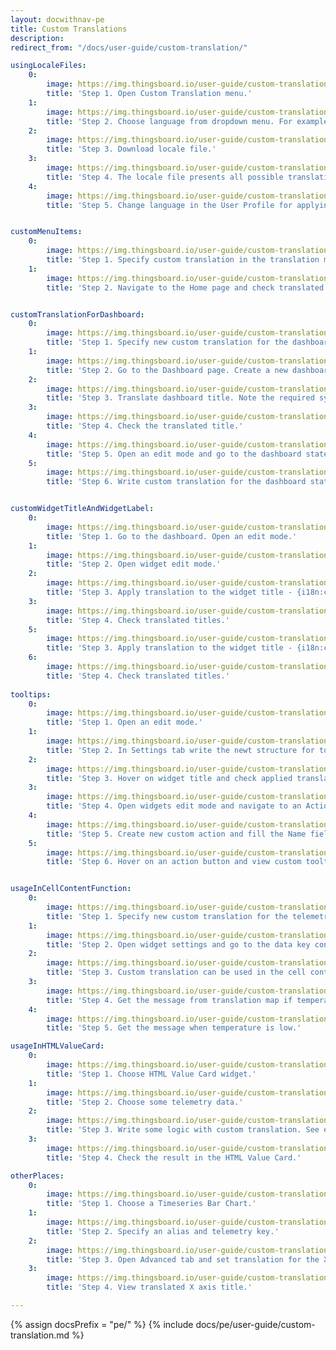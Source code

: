 ```yaml
---
layout: docwithnav-pe
title: Custom Translations
description: 
redirect_from: "/docs/user-guide/custom-translation/"

usingLocaleFiles:
    0:
        image: https://img.thingsboard.io/user-guide/custom-translation/ct_page.png
        title: 'Step 1. Open Custom Translation menu.'
    1:
        image: https://img.thingsboard.io/user-guide/custom-translation/ct_dropdown.png
        title: 'Step 2. Choose language from dropdown menu. For example, Italian.'
    2:
        image: https://img.thingsboard.io/user-guide/custom-translation/ct_download_file.png
        title: 'Step 3. Download locale file.'
    3:
        image: https://img.thingsboard.io/user-guide/custom-translation/ct_locale_file.png
        title: 'Step 4. The locale file presents all possible translations for the chosen language.'
    4:
        image: https://img.thingsboard.io/user-guide/custom-translation/ct_lang_in_profile.png
        title: 'Step 5. Change language in the User Profile for applying settings.'


customMenuItems:
    0:
        image: https://img.thingsboard.io/user-guide/custom-translation/ct_translation_map.png
        title: 'Step 1. Specify custom translation in the translation map.'
    1:
        image: https://img.thingsboard.io/user-guide/custom-translation/ct_home_page.png
        title: 'Step 2. Navigate to the Home page and check translated menu.'


customTranslationForDashboard:
    0:
        image: https://img.thingsboard.io/user-guide/custom-translation/ct_for_dashboard.png
        title: 'Step 1. Specify new custom translation for the dashboard and widgets.'
    1:
        image: https://img.thingsboard.io/user-guide/custom-translation/ct_new_dash.png
        title: 'Step 2. Go to the Dashboard page. Create a new dashboard or choose an existing one. Open the dashboard menu.'
    2:
        image: https://img.thingsboard.io/user-guide/custom-translation/ct_dash_title.png
        title: 'Step 3. Translate dashboard title. Note the required syntax: {i18n:custom.my-dashboard.title}.'
    3:
        image: https://img.thingsboard.io/user-guide/custom-translation/ct_translated_title.png
        title: 'Step 4. Check the translated title.'
    4:
        image: https://img.thingsboard.io/user-guide/custom-translation/ct_open_states.png
        title: 'Step 5. Open an edit mode and go to the dashboard states configuration.'
    5:
        image: https://img.thingsboard.io/user-guide/custom-translation/ct_dashboard_state.png
        title: 'Step 6. Write custom translation for the dashboard state name.'


customWidgetTitleAndWidgetLabel:
    0:
        image: https://img.thingsboard.io/user-guide/custom-translation/ct_translated_dash_title.png
        title: 'Step 1. Go to the dashboard. Open an edit mode.'
    1:
        image: https://img.thingsboard.io/user-guide/custom-translation/ct_open_widget.png
        title: 'Step 2. Open widget edit mode.'
    2:
        image: https://img.thingsboard.io/user-guide/custom-translation/ct_change_name_and_label.png
        title: 'Step 3. Apply translation to the widget title - {i18n:custom.my-widget.name}, and entity label column title - {i18n:custom.my-widget.label-text}.'
    3:
        image: https://img.thingsboard.io/user-guide/custom-translation/ct_translated_name_and_title.png
        title: 'Step 4. Check translated titles.'
    5:
        image: https://img.thingsboard.io/user-guide/custom-translation/ct_telemetry_label.png
        title: 'Step 3. Apply translation to the widget title - {i18n:custom.my-widget.name}, and entity label column title - {i18n:custom.my-widget.label-text}.'
    6:
        image: https://img.thingsboard.io/user-guide/custom-translation/ct_translated_label.png
        title: 'Step 4. Check translated titles.'
    
tooltips:
    0:
        image: https://img.thingsboard.io/user-guide/custom-translation/ct_edit_mode_tooltip.png
        title: 'Step 1. Open an edit mode.'
    1:
        image: https://img.thingsboard.io/user-guide/custom-translation/ct_tooltip_title.png
        title: 'Step 2. In Settings tab write the newt structure for tooltip title - {i18n:custom.my-widget.name}. Save it.'
    2:
        image: https://img.thingsboard.io/user-guide/custom-translation/ct_tooltip_title_result.png
        title: 'Step 3. Hover on widget title and check applied translation.'
    3:
        image: https://img.thingsboard.io/user-guide/custom-translation/ct_action.png
        title: 'Step 4. Open widgets edit mode and navigate to an Action tab.'
    4:
        image: https://img.thingsboard.io/user-guide/custom-translation/ct_tooltip_action.png
        title: 'Step 5. Create new custom action and fill the Name field with {i18n:custom.my-widget.label-text}. Apply changes.'
    5:
        image: https://img.thingsboard.io/user-guide/custom-translation/ct_tooltip_action_result.png
        title: 'Step 6. Hover on an action button and view custom tooltip.'


usageInCellContentFunction:
    0:
        image: https://img.thingsboard.io/user-guide/custom-translation/ct_translation_for_telemetry.png
        title: 'Step 1. Specify new custom translation for the telemetry data.'
    1:
        image: https://img.thingsboard.io/user-guide/custom-translation/ct_open_post_processing.png
        title: 'Step 2. Open widget settings and go to the data key configuration.'
    2:
        image: https://img.thingsboard.io/user-guide/custom-translation/ct_in_cell_content_function.png
        title: 'Step 3. Custom translation can be used in the cell content function in such widgets as Entity Table, Timeseries table and Alarms table. JavaScript code requires quotes for the i18n.'
    3:
        image: https://img.thingsboard.io/user-guide/custom-translation/ct_pp_result.png
        title: 'Step 4. Get the message from translation map if temperature is high.'
    4:
        image: https://img.thingsboard.io/user-guide/custom-translation/ct_pp_result2.png
        title: 'Step 5. Get the message when temperature is low.'

usageInHTMLValueCard:
    0:
        image: https://img.thingsboard.io/user-guide/custom-translation/ct_for_html_value_card.png
        title: 'Step 1. Choose HTML Value Card widget.'
    1:
        image: https://img.thingsboard.io/user-guide/custom-translation/ct_html_value_key.png
        title: 'Step 2. Choose some telemetry data.'
    2:
        image: https://img.thingsboard.io/user-guide/custom-translation/ct_html_value_logic.png
        title: 'Step 3. Write some logic with custom translation. See example below.'
    3:
        image: https://img.thingsboard.io/user-guide/custom-translation/ct_html_value_result.png
        title: 'Step 4. Check the result in the HTML Value Card.'

otherPlaces:
    0:
        image: https://img.thingsboard.io/user-guide/custom-translation/ct_bar_chart.png
        title: 'Step 1. Choose a Timeseries Bar Chart.'
    1:
        image: https://img.thingsboard.io/user-guide/custom-translation/ct_bar_chart_alias.png
        title: 'Step 2. Specify an alias and telemetry key.'
    2:
        image: https://img.thingsboard.io/user-guide/custom-translation/ct_advanced_axis.png
        title: 'Step 3. Open Advanced tab and set translation for the X axis title - {i18n:custom.my-widget.name}. Save all settings.'
    3:
        image: https://img.thingsboard.io/user-guide/custom-translation/ct_axis_result.png
        title: 'Step 4. View translated X axis title.'

---
```


{% assign docsPrefix = "pe/" %}
{% include docs/pe/user-guide/custom-translation.md %}

